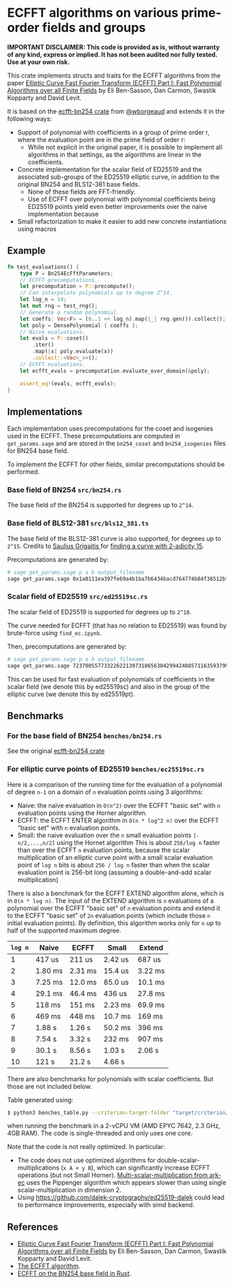 # ECFFT algorithms on various prime-order fields and groups

**IMPORTANT DISCLAIMER: This code is provided as is, without warranty of any kind, express or implied. It has not been audited nor fully tested. Use at your own risk.**

This crate implements structs and traits for the ECFFT algorithms from the paper 
[Elliptic Curve Fast Fourier Transform (ECFFT) Part I: Fast Polynomial Algorithms over all Finite Fields](https://arxiv.org/abs/2107.08473) 
by Eli Ben-Sasson, Dan Carmon, Swastik Kopparty and David Levit.

It is based on the [ecfft-bn254 crate](https://github.com/wborgeaud/ecfft-bn254) from [@wborgeaud](https://github.com/wborgeaud) 
and extends it in the following ways:

* Support of polynomial with coefficients in a group of prime order r, where the evaluation point are in the prime field of order r:
  * While not explicit in the original paper, it is possible to implement all algorithms in that settings, as the algorithms are linear in the coefficients.
* Concrete implementation for the scalar field of ED25519 and the associated sub-groups of the ED25519 elliptic curve, 
  in addition to the original BN254 and BLS12-381 base fields.
  * None of these fields are FFT-friendly.
  * Use of ECFFT over polynomial with polynomial coefficients being ED25519 points yield even better improvements over the naive implementation
    because
* Small refactorization to make it easier to add new concrete instantiations using macros

## Example

```rust
fn test_evaluations() {
    type P = Bn254EcFftParameters;
    // ECFFT precomputations.
    let precomputation = P::precompute();
    // Can interpolate polynomials up to degree 2^14.
    let log_n = 14;
    let mut rng = test_rng();
    // Generate a random polynomial.
    let coeffs: Vec<F> = (0..1 << log_n).map(|_| rng.gen()).collect();
    let poly = DensePolynomial { coeffs };
    // Naive evaluations.
    let evals = P::coset()
        .iter()
        .map(|x| poly.evaluate(x))
        .collect::<Vec<_>>();
    // ECFFT evaluations.
    let ecfft_evals = precomputation.evaluate_over_domain(&poly);

    assert_eq!(evals, ecfft_evals);
}
```

## Implementations

Each implementation uses precomputations for the coset and isogenies used in the ECFFT.
These precomputations are computed in `get_params.sage` and are stored in the `bn254_coset` and `bn254_isogenies` files for BN254 base field.

To implement the ECFFT for other fields, similar precomputations should be performed.

### Base field of BN254 `src/bn254.rs`

The base field of the BN254 is supported for degrees up to `2^14`.

### Base field of BLS12-381 `src/bls12_381.ts`

The base field of the BLS12-381 curve is also supported, for degrees up to `2^15`. Credits to [Saulius Grigaitis
](https://github.com/sauliusgrigaitis) for [finding a curve with 2-adicity 15](https://github.com/wborgeaud/ecfft-bn254/pull/2).

Precomputations are generated by:

```bash
# sage get_params.sage p a b output_filename
sage get_params.sage 0x1a0111ea397fe69a4b1ba7b6434bacd764774b84f38512bf6730d2a0f6b0f6241eabfffeb153ffffb9feffffffffaaab 0x1800fb41dab7368489a980e14a746abfe7c87588aac25c113301d524b734a5043bbc89dd7d0c5b41de5d348ac2e838c6 0x11c65a0a6e52b8b88366e0b0df28c6804f14f35cb833cb0d918c9e758f044d95777beb965a967af4ef518ad0618a809a bls12-381
```

### Scalar field of ED25519 `src/ed25519sc.rs`

The scalar field of ED25519 is supported for degrees up to `2^10`.

The curve needed for ECFFT (that has no relation to ED25519) was found by brute-force using `find_ec.ipynb`.

Then, precomputations are generated by:

```bash
# sage get_params.sage p a b output_filename
sage get_params.sage 7237005577332262213973186563042994240857116359379907606001950938285454250989 358411639496974511688972102234120389095655852877724179826497455556504284563 820979117428412570825388108132290158712218308953717713756580934786362626809 ed25519sc
```

This can be used for fast evaluation of polynomials of coefficients in the scalar field (we denote this by ed25519sc) 
and also in the group of the elliptic curve (we denote this by ed25519pt).


## Benchmarks

### For the base field of BN254 `benches/bn254.rs`

See the original [ecfft-bn254 crate](https://github.com/wborgeaud/ecfft-bn254)

### For elliptic curve points of ED25519 `benches/ec25519sc.rs`

Here is a comparison of the running time for the evaluation of a polynomial of degree `n-1` 
on a domain of `n` evaluation points using 3 algorithms:

- Naive: the naive evaluation in `O(n^2)` over the ECFFT "basic set" with `n` evaluation points using the Horner algorithm.
- ECFFT: the ECFFT ENTER algorithm in `O(n * log^2 n)` over the ECFFT "basic set" with `n` evaluation points.
- Small: the naive evaluation over the `n` small evaluation points `[-n/2,...,n/2]` using the Hornet algorithm
  This is about `256/log n` faster than over the ECFFT `n` evaluation points, because
  the scalar multiplication of an elliptic curve point with a small scalar evaluation point of `log n` bits is about
  `256 / log n` faster than when the scalar evaluation point is 256-bit long 
  (assuming a double-and-add scalar multiplication)

There is also a benchmark for the ECFFT EXTEND algorithm alone, which is in `O(n * log n)`.
The input of the EXTEND algorithm is `n` evaluations of a polynomial over the ECFFT "basic set" of `n` evaluation points
and extend it to the ECFFT "basic set" of `2n` evaluation points (which include those `n` initial evaluation points).
By definition, this algorithm works only for `n` up to half of the supported maximum degree.

| `log n` | Naive   | ECFFT   | Small   | Extend  |
|---------|---------|---------|---------|---------|
| 1       | 417  us | 211  us | 2.42 us | 687  us |
| 2       | 1.80 ms | 2.31 ms | 15.4 us | 3.22 ms |
| 3       | 7.25 ms | 12.0 ms | 85.0 us | 10.1 ms |
| 4       | 29.1 ms | 46.4 ms | 436  us | 27.8 ms |
| 5       | 118  ms | 151  ms | 2.23 ms | 69.9 ms |
| 6       | 469  ms | 448  ms | 10.7 ms | 169  ms |
| 7       | 1.88 s  | 1.26 s  | 50.2 ms | 396  ms |
| 8       | 7.54 s  | 3.32 s  | 232  ms | 907  ms |
| 9       | 30.1 s  | 8.56 s  | 1.03 s  | 2.06 s  |
| 10      | 121  s  | 21.2 s  | 4.66 s  |         |

There are also benchmarks for polynomials with scalar coefficients.
But those are not included below.

Table generated using:

```bash
$ python3 benches_table.py --criterion-target-folder "target/criterion/ed25519-poly" --bench-names "pt-ecfftDm-naive,pt-ecfftDm-ecfft,pt-smallDm-hornerSmall,pt-ecfftDm-extend" --short-bench-names "Naive,ECFFT,Small,Extend"
```

when running the benchmark in a 2-vCPU VM (AMD EPYC 7642, 2.3 GHz, 4GB RAM).
The code is single-threaded and only uses one core.

Note that the code is not really optimized. In particular:

- The code does not use optimized algorithms for double-scalar-multiplications (`x A + y B`), which can significantly increase ECFFT operations (but not Small Horner).
  [Multi-scalar-multiplication from ark-ec](https://docs.rs/ark-ec/0.2.0/ark_ec/msm/struct.VariableBaseMSM.html) uses the Pippenger algorithm which appears slower than using single scalar-multiplication in dimension 2. 
- Using https://github.com/dalek-cryptography/ed25519-dalek could lead to performance improvements, especially with simd backend. 

## References

- [Elliptic Curve Fast Fourier Transform (ECFFT) Part I: Fast Polynomial Algorithms over all Finite Fields](https://arxiv.org/abs/2107.08473) by Eli Ben-Sasson, Dan Carmon, Swastik Kopparty and David Levit.
- [The ECFFT algorithm](https://solvable.group/posts/ecfft/).
- [ECFFT on the BN254 base field in Rust](https://solvable.group/posts/ecfft-bn254/).
